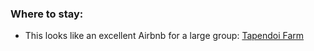 ### Where to stay:
* This looks like an excellent Airbnb for a large group: [Tapendoi Farm](https://www.airbnb.com/rooms/20670221?location=Nanyuki%2C%20Laikipia%20County%2C%20Kenya&check_in=2018-07-15&check_out=2018-07-19&s=C6niDUxp)
